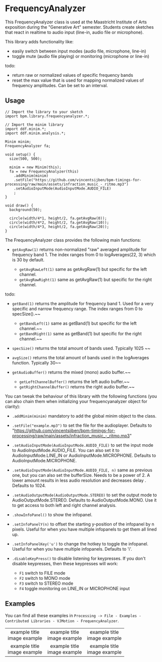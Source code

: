 # FrequencyAnalyzer 
This FrequencyAnalyzer class is used at the Maastricht Institute of Arts exposition during the "Generative Art" semester.
Students create sketches that react in realtime to audio input (line-in, audio file or microphone).

 This library adds functionality like:

 - easily switch between input modes (audio file, microphone, line-in)
 - toggle mute (audio file playing) or monitoring (microphone or line-in)
 
 todo:

 - return raw or normalized values of specific frequency bands
 - reset the max value that is used for mapping normalized values of frequency amplitudes. Can be set to an interval.
 
## Usage

```
// Import the library to your sketch
import bpm.library.frequencyanalyzer.*;

// Import the minim library
import ddf.minim.*;
import ddf.minim.analysis.*;

Minim minim;
FrequencyAnalyzer fa;

void setup() {
  size(500, 500);

  minim = new Minim(this);
  fa = new FrequencyAnalyzer(this)
    .addMinim(minim)
    .setFile("https://github.com/vincentsijben/bpm-timings-for-processing/raw/main/assets/infraction_music_-_ritmo.mp3")
    .setAudioInputMode(AudioInputMode.AUDIO_FILE)
    ;
}

void draw() {
  background(50);

  circle(width/4*1, height/2, fa.getAvgRaw(0));
  circle(width/4*2, height/2, fa.getAvgRaw(10));
  circle(width/4*3, height/2, fa.getAvgRaw(20));
}
```

The FrequencyAnalyzer class provides the following main functions:

* `getAvgRaw(1)` returns non-normalized "raw" averaged amplitude for frequency band 1. The index ranges from 0 to logAverages(22, 3) which is 30 by default.

    * `getAvgRawLeft(1)` same as getAvgRaw(1) but specific for the left channel.
    * `getAvgRawRight(1)` same as getAvgRaw(1) but specific for the right channel.


todo:

* `getBand(1)` returns the amplitude for frequency band 1. Used for a very specific and narrow frequency range. The index ranges from 0 to specSize().~~

    * `getBandLeft(1)` same as getBand(1) but specific for the left channel.~~
    * `getBandRight(1)` same as getBand(1) but specific for the right channel.~~

* `specSize()` returns the total amount of bands used. Typically 1025 ~~
* `avgSize()` returns the total amount of bands used in the logAverages function. Typically 30~~
* `getAudioBuffer()` returns the mixed (mono) audio buffer.~~

    * `getLeftChannelBuffer()` returns the left audio buffer.~~
    * `getRightChannelBuffer()` returns the right audio buffer.~~


You can tweak the behaviour of this library with the following functions (you can also chain them when initializing your frequencyanalyzer object for clarity):

* `.addMinim(minim)` mandatory to add the global minim object to the class.
* `.setFile("example.mp3")` to set the file for the audioplayer. Defaults to "https://github.com/vincentsijben/bpm-timings-for-processing/raw/main/assets/infraction_music_-_ritmo.mp3"
* `.setAudioInputMode(AudioInputMode.AUDIO_FILE)` to set the input mode to AudioInputMode.AUDIO_FILE. You can also set it to AudioInputMode.LINE_IN or AudioInputMode.MICROPHONE. Defaults to AudioInputMode.MICROPHONE. 
* `.setAudioInputMode(AudioInputMode.AUDIO_FILE, n)` same as previous one, but you can also set the bufferSize. Needs to be a power of 2. A lower amount results in less audio resolution and decreases delay . Defaults to 1024.
* `.setAudioOutputMode(AudioOutputMode.STEREO)` to set the output mode to AudioOutputMode.STEREO. Defaults to AudioOutputMode.MONO. Use it to get access to both left and right channel analysis.
* `.showInfoPanel()` to show the infopanel.
* `.setInfoPanelY(n)` to offset the starting y-position of the infopanel by n pixels. Useful for when you have multiple infopanels to get them all lined up.
* `.setInfoPanelKey('u')` to change the hotkey to toggle the infopanel. Useful for when you have multiple infopanels. Defaults to 'i'.
* `.disableKeyPress()` to disable listening for keypresses. If you don't disable keypresses, then these keypresses will work:

    * `F1` switch to FILE mode
    * `F2` switch to MONO mode
    * `F3` switch to STEREO mode
    * `F4` toggle monitoring on LINE_IN or MICROPHONE input


<!-- 
  * `F5` reset the max value
* `getAvg(2)` function that returns normalized value of the frequency band with index 2. The normalization mapping is done by continuously checking the highest overall amplitude.
* `getAvg(2, 150)` function that returns normalized value of the frequency band with index 2, mapped with a max value of 150.
* `resetMaxValue()` function that resets the overall max value (to 0.1f).
* `.resetMaxValueDuration(2000)` to reset the max value every 2000 milliseconds.
* `.setBandsPerOctave(6)` to get a total of 6 * 10 bands. 
-->  

## Examples
You can find all these examples in `Processing -> File - Examples - Contributed Libraries - VJMotion - FrequencyAnalyzer`.

<table width="100%">
  <tr>
    <td valign="top" align="center" width="33%">example title<br>image example</td>
    <td valign="top" align="center" width="33%">example title<br>image example</td>
    <td valign="top" align="center" width="33%">example title<br>image example</td>
  </tr>
   <tr>
   <td valign="top" align="center" width="33%">example title<br>image example</td>
   <td valign="top" align="center" width="33%">example title<br>image example</td>
   <td valign="top" align="center" width="33%">example title<br>image example</td>
  </tr>
 </table>
